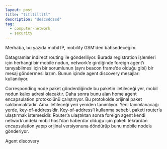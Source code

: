 ```yaml
---
layout: post
title: "titltiltltl"
description: "descsddssd"
tag:
  - computer-network
  - security
---
```


Merhaba, bu yazıda mobil IP, mobility GSM'den bahsedeceğim.

Datagramlar indirect routing ile gönderiliyor. Burada registration işlemleri için herhangi bir mobile nodun, network’e girdiğinde foreign agent’ı tanıyabilmesi için bir sorumlunun (aynı beacon frame’de olduğu gibi) bir mesaj göndermesi lazım. Bunun içinde agent discovery mesajları kullanılıyor.

Corresponding node paket gönderdiğinde bu paketin iletileceği yer, mobil nodun kalıcı adresi olacaktır. Daha sonra bunu alan home agent encapsulation protokolünü çalıştırıyor. Bu protokolde orijinal paket saklanmaktadır. Ama iletileceği yeri yeniden tanımlıyor. Yeni tanımlanacağı yerde, key-of-address’dir. Key-of-address’i kullanma sebebi, paketi router’a ulaştırmak istemesidir. Router’a ulaştıktan sonra foreign agent kendi network’undeki mobil host’dan haberdar olduğu için paketi tekrardan encapsulation yapıp orijinal versiyonuna döndürüp bunu mobile node’a gönderiyor.

Agent discovery